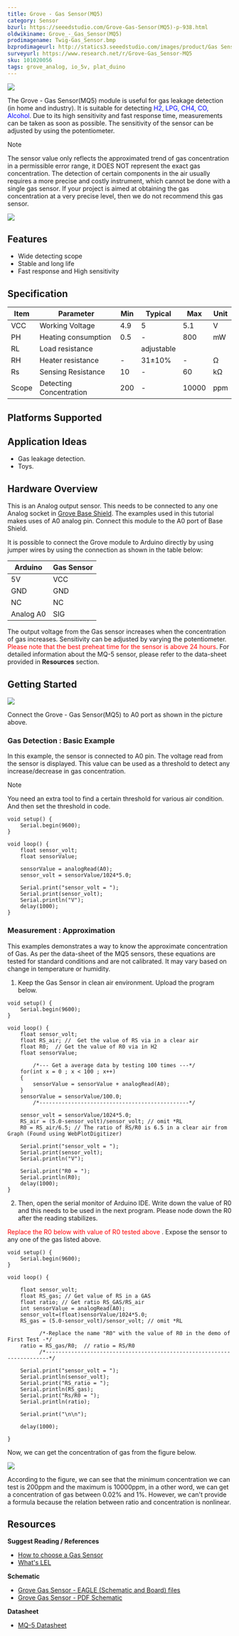 ```yaml
---
title: Grove - Gas Sensor(MQ5)
category: Sensor
bzurl: https://seeedstudio.com/Grove-Gas-Sensor(MQ5)-p-938.html
oldwikiname: Grove_-_Gas_Sensor(MQ5)
prodimagename: Twig-Gas_Sensor.bmp
bzprodimageurl: http://statics3.seeedstudio.com/images/product/Gas Sensor MQ.jpg
surveyurl: https://www.research.net/r/Grove-Gas_Sensor-MQ5
sku: 101020056
tags: grove_analog, io_5v, plat_duino
---
```


![](https://raw.githubusercontent.com/SeeedDocument/Grove-Gas_Sensor-MQ5/master/img/Twig-Gas_Sensor.bmp)

The Grove - Gas Sensor(MQ5) module is useful for gas leakage detection (in home and industry). It is suitable for detecting <font color="Blue">H2, LPG, CH4, CO, Alcohol</font>. Due to its high sensitivity and fast response time, measurements can be taken as soon as possible. The sensitivity of the sensor can be adjusted by using the potentiometer.

<div class="admonition danger">
<p class="admonition-title">Note</p>
The sensor value only reflects the approximated trend of gas concentration in a permissible error range, it DOES NOT represent the exact gas concentration. The detection of certain components in the air usually requires a more precise and costly instrument, which cannot be done with a single gas sensor. If your project is aimed at obtaining the gas concentration at a very precise level, then we do not recommend this gas sensor.
</div>

[![](https://raw.githubusercontent.com/SeeedDocument/common/master/Get_One_Now_Banner.png)](http://www.seeedstudio.com/depot/Grove-Gas-SensorMQ5-p-938.html)

Features
--------

-   Wide detecting scope
-   Stable and long life
-   Fast response and High sensitivity

Specification
-------------

| Item  | Parameter               | Min | Typical    | Max   | Unit |
|-------|-------------------------|-----|------------|-------|------|
| VCC   | Working Voltage         | 4.9 | 5          | 5.1   | V    |
| PH    | Heating consumption     | 0.5 | -          | 800   | mW   |
| RL    | Load resistance         |     | adjustable |       |      |
| RH    | Heater resistance       | -   | 31±10%     | -     | Ω    |
| Rs    | Sensing Resistance      | 10  | -          | 60    | kΩ   |
| Scope | Detecting Concentration | 200 | -          | 10000 | ppm  |

Platforms Supported
-------------------

Application Ideas
-----------------

-   Gas leakage detection.
-   Toys.

Hardware Overview
-----------------

This is an Analog output sensor. This needs to be connected to any one Analog socket in [Grove Base Shield](/Base_Shield_V2). The examples used in this tutorial makes uses of A0 analog pin. Connect this module to the A0 port of Base Shield.

It is possible to connect the Grove module to Arduino directly by using jumper wires by using the connection as shown in the table below:

| Arduino   | Gas Sensor |
|-----------|------------|
| 5V        | VCC        |
| GND       | GND        |
| NC        | NC         |
| Analog A0 | SIG        |

The output voltage from the Gas sensor increases when the concentration of gas increases. Sensitivity can be adjusted by varying the potentiometer. <font color="Red">Please note that the best preheat time for the sensor is above 24 hours</font>. For detailed information about the MQ-5 sensor, please refer to the data-sheet provided in **Resources** section.

Getting Started
---------------

![](https://raw.githubusercontent.com/SeeedDocument/Grove-Gas_Sensor-MQ5/master/img/Read_Gas_Sensor_data_MQ2_MQ5.jpg)

Connect the Grove - Gas Sensor(MQ5) to A0 port as shown in the picture above.

### Gas Detection : Basic Example

In this example, the sensor is connected to A0 pin. The voltage read from the sensor is displayed. This value can be used as a threshold to detect any increase/decrease in gas concentration.

<div class="admonition note">
<p class="admonition-title">Note</p>
You need an extra tool to find a certain threshold for various air condition. And then set the threshold in code.
</div>

```
void setup() {
    Serial.begin(9600);
}

void loop() {
    float sensor_volt;
    float sensorValue;

    sensorValue = analogRead(A0);
    sensor_volt = sensorValue/1024*5.0;

    Serial.print("sensor_volt = ");
    Serial.print(sensor_volt);
    Serial.println("V");
    delay(1000);
}
```

### Measurement : Approximation

This examples demonstrates a way to know the approximate concentration of Gas. As per the data-sheet of the MQ5 sensors, these equations are tested for standard conditions and are not calibrated. It may vary based on change in temperature or humidity.

1. Keep the Gas Sensor in clean air environment. Upload the program below.

```
void setup() {
    Serial.begin(9600);
}

void loop() {
    float sensor_volt;
    float RS_air; //  Get the value of RS via in a clear air
    float R0;  // Get the value of R0 via in H2
    float sensorValue;

        /*--- Get a average data by testing 100 times ---*/
    for(int x = 0 ; x < 100 ; x++)
    {
        sensorValue = sensorValue + analogRead(A0);
    }
    sensorValue = sensorValue/100.0;
        /*-----------------------------------------------*/

    sensor_volt = sensorValue/1024*5.0;
    RS_air = (5.0-sensor_volt)/sensor_volt; // omit *RL
    R0 = RS_air/6.5; // The ratio of RS/R0 is 6.5 in a clear air from Graph (Found using WebPlotDigitizer)

    Serial.print("sensor_volt = ");
    Serial.print(sensor_volt);
    Serial.println("V");

    Serial.print("R0 = ");
    Serial.println(R0);
    delay(1000);
}
```

2. Then, open the serial monitor of Arduino IDE. Write down the value of R0 and this needs to be used in the next program. Please node down the R0 after the reading stabilizes.

<font color="Red">Replace the R0 below with value of R0 tested above </font>. Expose the sensor to any one of the gas listed above.

```
void setup() {
    Serial.begin(9600);
}

void loop() {

    float sensor_volt;
    float RS_gas; // Get value of RS in a GAS
    float ratio; // Get ratio RS_GAS/RS_air
    int sensorValue = analogRead(A0);
    sensor_volt=(float)sensorValue/1024*5.0;
    RS_gas = (5.0-sensor_volt)/sensor_volt; // omit *RL

          /*-Replace the name "R0" with the value of R0 in the demo of First Test -*/
    ratio = RS_gas/R0;  // ratio = RS/R0
          /*-----------------------------------------------------------------------*/

    Serial.print("sensor_volt = ");
    Serial.println(sensor_volt);
    Serial.print("RS_ratio = ");
    Serial.println(RS_gas);
    Serial.print("Rs/R0 = ");
    Serial.println(ratio);

    Serial.print("\n\n");

    delay(1000);

}
```

Now, we can get the concentration of gas from the figure below.

![](https://raw.githubusercontent.com/SeeedDocument/Grove-Gas_Sensor-MQ5/master/img/Gas_Sensor_4.png)

According to the figure, we can see that the minimum concentration we can test is 200ppm and the maximum is 10000ppm, in a other word, we can get a concentration of gas between 0.02% and 1%. However, we can't provide a formula because the relation between ratio and concentration is nonlinear.

Resources
---------

**Suggest Reading / References**

-   [How to choose a Gas Sensor](/How_to_choose_A_Gas_Sensor)
-   [What's LEL](http://en.wikipedia.org/wiki/Flammability_limit)

**Schematic**

-   [Grove Gas Sensor - EAGLE (Schematic and Board) files](https://raw.githubusercontent.com/SeeedDocument/Grove-Gas_Sensor-MQ5/master/res/Gas_Sensor_Eagle_files.zip)
-   [Grove Gas Sensor - PDF Schematic](https://raw.githubusercontent.com/SeeedDocument/Grove-Gas_Sensor-MQ5/master/res/Gas_Sensor_Schematic.pdf)

**Datasheet**

-   [MQ-5 Datasheet](https://raw.githubusercontent.com/SeeedDocument/Grove-Gas_Sensor-MQ5/master/res/MQ-5.pdf)

<!-- This Markdown file was created from http://www.seeedstudio.com/wiki/Grove_-_Gas_Sensor(MQ5) -->
